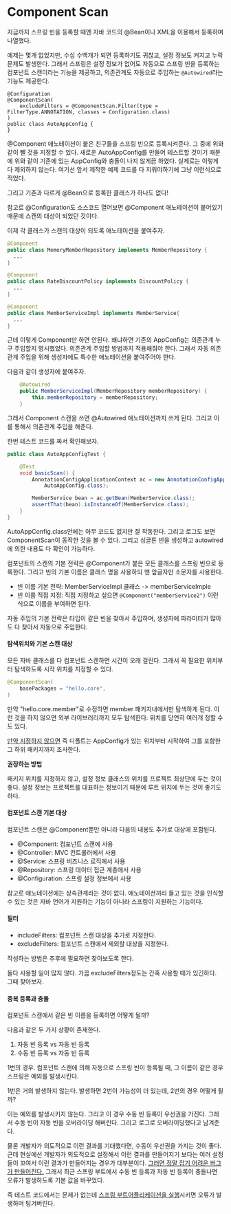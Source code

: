 # Component Scan



지금까지 스프링 빈을 등록할 때엔 자바 코드의 @Bean이나 XML을 이용해서 등록하며 나열했다.

예제는 몇개 없었지만, 수십 수백개가 되면 등록하기도 귀찮고, 설정 정보도 커지고 누락문제도 발생한다. 그래서 스프링은 설정 정보가 없어도 자동으로 스프링 빈을 등록하는 컴포넌트 스캔이라는 기능을 제공하고, 의존관계도 자동으로 주입하는 `@Autowired`라는 기능도 제공한다.

```
@Configuration
@ComponentScan(
	excludeFilters = @ComponentScan.Filter(type = FilterType.ANNOTATION, classes = Configuration.class)
)
public class AutoAppConfig {
}
```

@Component 애노테이션이 붙은 친구들을 스프링 빈으로 등록시켜준다. 그 중에 위와 같이 뺄 것을 지정할 수 있다. 새로운 AutoAppConfig를 만들어 테스트할 것이기 때문에 위와 같이 기존에 있는 AppConfig와 충돌이 나지 않게끔 하였다. 실제로는 이렇게 다 제외하지 않는다. 여기선 앞서 제작한 예제 코드를 다 지워야하기에 그냥 이런식으로 적었다. 

그리고 기존과 다르게 @Bean으로 등록한 클래스가 하나도 없다!

참고로 @Configuration도 소스코드 열어보면 @Component 애노테이션이 붙어있기 때문에 스캔의 대상이 되었던 것이다.

이제 각 클래스가 스캔의 대상이 되도록 애노테이션을 붙여주자.

```java
@Component
public class MemoryMemberRepository implements MemberRepository {
  ...
}

@Component
public class RateDiscountPolicy implements DiscountPolicy {
  ...
}

@Component
public class MemberServiceImpl implements MemberService{
  ...
}
```

근데 이렇게 Component만 하면 안된다. 왜냐하면 기존의 AppConfig는 의존관계 누구 주입할지 명시했었다. 의존관계 주입할 방법까지 적용해줘야 한다. 그래서 자동 의존관계 주입을 위해 생성자에도 특수한 애노테이션을 붙여주어야 한다.

다음과 같이 생성자에 붙여주자.

```java
	@Autowired
	public MemberServiceImpl(MemberRepository memberRepository) {
		this.memberRepository = memberRepository;
	}
```

그래서 Component 스캔을 쓰면 @Autowired 애노테이션까지 쓰게 된다. 그리고 이를 통해서 의존관계 주입을 해준다.

한번 테스트 코드를 짜서 확인해보자.

```java
public class AutoAppConfigTest {

	@Test
	void basicScan() {
		AnnotationConfigApplicationContext ac = new AnnotationConfigApplicationContext(
			AutoAppConfig.class);

		MemberService bean = ac.getBean(MemberService.class);
		assertThat(bean).isInstanceOf(MemberService.class);
	}
}
```

AutoAppConfig.class안에는 아무 코드도 없지만 잘 작동한다. 그리고 로그도 보면 ComponentScan이 동작한 것을 볼 수 있다. 그리고 싱글톤 빈을 생성하고 autowired에 의한 내용도 다 확인이 가능하다.



컴포넌트의 스캔의 기본 전략은 @Component가 붙은 모든 클래스를 스프링 빈으로 등록한다. 그리고 빈의 기본 이름은 클래스 명을 사용하되 맨 앞글자만 소문자를 사용한다.

- 빈 이름 기본 전략: MemberServiceImpl 클래스 -> memberServiceImple
- 빈 이름 직접 지정: 직접 지정하고 싶으면 `@Component("memberService2")` 이런식으로 이름을 부여하면 된다.

자동 주입의 기본 전략은 타입이 같은 빈을 찾아서 주입하며, 생성자에 파라미터가 많아도 다 찾아서 자동으로 주입한다.



#### 탐색위치와 기본 스캔 대상 

모든 자바 클래스를 다 컴포넌트 스캔하면 시간이 오래 걸린다. 그래서 꼭 필요한 위치부터 탐색하도록 시작 위치를 지정할 수 있다.

```java
@ComponentScan(
	basePackages = "hello.core",
)
```

만약 "hello.core.member"로 수정하면 member 패키지내에서만 탐색하게 된다. 이런 것을 하지 않으면 외부 라이브러리까지 모두 탐색한다. 위치를 당연히 여러개 정할 수도 있다.

<u>만약 지정하지 않으면</u> 즉 디폴트는 AppConfig가 있는 위치부터 시작하여 그를 포함한 그 하위 패키지까지 조사한다.

**권장하는 방법**

패키지 위치를 지정하지 않고, 설정 정보 클래스의 위치를 프로젝트 최상단에 두는 것이 좋다. 설정 정보는 프로젝트를 대표하는 정보이기 때문에 루트 위치에 두는 것이 좋기도 하다.



#### 컴포넌트 스캔 기본 대상

컴포넌트 스캔은 @Component뿐만 아니라 다음의 내용도 추가로 대상에 포함된다.

- @Component: 컴포넌트 스캔에 사용
- @Controller: MVC 컨트롤러에서 사용
- @Service: 스프링 비즈니스 로직에서 사용
- @Repository: 스프링 데이터 접근 계층에서 사용
- @Configuration: 스프링 설정 정보에서 사용

참고로 애노테이션에는 상속관계라는 것이 없다. 애노테이션끼리 들고 있는 것을 인식할 수 있는 것은 자바 언어가 지원하는 기능이 아니라 스프링이 지원하는 기능이다.



#### 필터

- includeFilters: 컴포넌트 스캔 대상을 추가로 지정한다.
- excludeFilters: 컴포넌트 스캔에서 제외할 대상을 지정한다.

작성하는 방법은 추후에 필요하면 찾아보도록 한다.

둘다 사용할 일이 많지 않다. 가끔 excludeFilters정도는 간혹 사용할 때가 있긴하다. 그때 찾아보자.



#### 중복 등록과 충돌

컴포넌트 스캔에서 같은 빈 이름을 등록하면 어떻게 될까?

다음과 같은 두 가지 상황이 존재한다.

1. 자동 빈 등록 vs 자동 빈 등록
2. 수동 빈 등록 vs 자동 빈 등록

1번의 경우. 컴포넌트 스캔에 의해 자동으로 스프링 빈이 등록될 때, 그 이름이 같은 경우 스프링은 예외를 발생시킨다.

1번은 거의 발생하지 않는다. 발생하면 2번이 가능성이 더 있는데, 2번의 경우 어떻게 될까?

이는 예외를 발생시키지 않는다. 그리고 이 경우 수동 빈 등록이 우선권을 가진다. 그래서 수동 빈이 자동 빈을 오버라이딩 해버린다. 그리고 로그로 오버라이딩했다고 남겨준다.

물론 개발자가 의도적으로 이런 결과를 기대했다면, 수동이 우선권을 가지는 것이 좋다. 근데 현실에선 개발자가 의도적으로 설정해서 이런 결과를 만들어지기 보다는 여러 설정들이 꼬여서 이런 결과가 만들어지는 경우가 대부분이다. <u>그러면 정말 잡기 어려운 버그가 만들어진다.</u> 그래서 최근 스프링 부트에서 수동 빈 등록과 자동 빈 등록이 충돌나면 오류가 발생하도록 기본 값을 바꾸었다.

즉 테스트 코드에서는 문제가 없는데 <u>스프링 부트어플리케이션을 실행</u>시키면 오류가 발생하며 팅겨버린다.